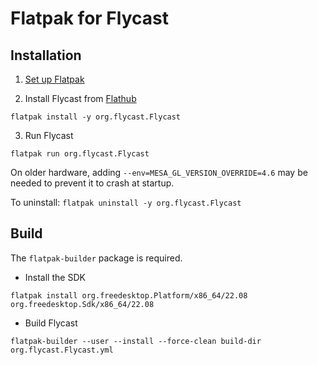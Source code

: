 # Flatpak for Flycast

## Installation

1. [Set up Flatpak](https://www.flatpak.org/setup/)

2. Install Flycast from [Flathub](https://flathub.org/apps/details/org.flycast.Flycast)

`flatpak install -y org.flycast.Flycast`

3. Run Flycast

`flatpak run org.flycast.Flycast`

On older hardware, adding `--env=MESA_GL_VERSION_OVERRIDE=4.6` may be needed to prevent it to crash at startup.

To uninstall: `flatpak uninstall -y org.flycast.Flycast`

## Build

The `flatpak-builder` package is required.

- Install the SDK

`flatpak install org.freedesktop.Platform/x86_64/22.08 org.freedesktop.Sdk/x86_64/22.08`

- Build Flycast

`flatpak-builder --user --install --force-clean build-dir org.flycast.Flycast.yml`
